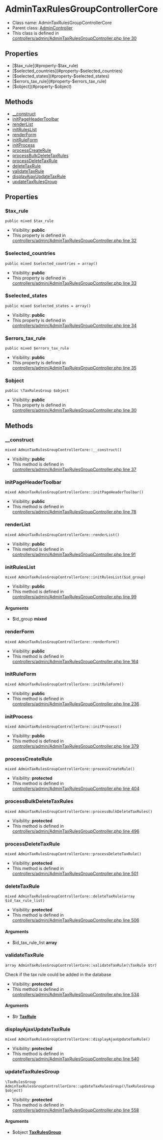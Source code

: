 AdminTaxRulesGroupControllerCore
===============






* Class name: AdminTaxRulesGroupControllerCore
* Parent class: [AdminController](AdminControllerCore)
* This class is defined in [controllers/admin/AdminTaxRulesGroupController.php line 30](https://github.com/PrestaShop/PrestaShop/blob/1.6.1.1/controllers/admin/AdminTaxRulesGroupController.php#L30)





Properties
----------

* [$tax_rule](#property-$tax_rule)
* [$selected_countries](#property-$selected_countries)
* [$selected_states](#property-$selected_states)
* [$errors_tax_rule](#property-$errors_tax_rule)
* [$object](#property-$object)

Methods
-------
* [__construct](#method-__construct)
* [initPageHeaderToolbar](#method-initPageHeaderToolbar)
* [renderList](#method-renderList)
* [initRulesList](#method-initRulesList)
* [renderForm](#method-renderForm)
* [initRuleForm](#method-initRuleForm)
* [initProcess](#method-initProcess)
* [processCreateRule](#method-processCreateRule)
* [processBulkDeleteTaxRules](#method-processBulkDeleteTaxRules)
* [processDeleteTaxRule](#method-processDeleteTaxRule)
* [deleteTaxRule](#method-deleteTaxRule)
* [validateTaxRule](#method-validateTaxRule)
* [displayAjaxUpdateTaxRule](#method-displayAjaxUpdateTaxRule)
* [updateTaxRulesGroup](#method-updateTaxRulesGroup)




Properties
----------


### <a name="property-$tax_rule"></a>$tax_rule

    public mixed $tax_rule





* Visibility: **public**
* This property is defined in [controllers/admin/AdminTaxRulesGroupController.php line 32](https://github.com/PrestaShop/PrestaShop/blob/1.6.1.1/controllers/admin/AdminTaxRulesGroupController.php#L32)


### <a name="property-$selected_countries"></a>$selected_countries

    public mixed $selected_countries = array()





* Visibility: **public**
* This property is defined in [controllers/admin/AdminTaxRulesGroupController.php line 33](https://github.com/PrestaShop/PrestaShop/blob/1.6.1.1/controllers/admin/AdminTaxRulesGroupController.php#L33)


### <a name="property-$selected_states"></a>$selected_states

    public mixed $selected_states = array()





* Visibility: **public**
* This property is defined in [controllers/admin/AdminTaxRulesGroupController.php line 34](https://github.com/PrestaShop/PrestaShop/blob/1.6.1.1/controllers/admin/AdminTaxRulesGroupController.php#L34)


### <a name="property-$errors_tax_rule"></a>$errors_tax_rule

    public mixed $errors_tax_rule





* Visibility: **public**
* This property is defined in [controllers/admin/AdminTaxRulesGroupController.php line 35](https://github.com/PrestaShop/PrestaShop/blob/1.6.1.1/controllers/admin/AdminTaxRulesGroupController.php#L35)


### <a name="property-$object"></a>$object

    public \TaxRulesGroup $object





* Visibility: **public**
* This property is defined in [controllers/admin/AdminTaxRulesGroupController.php line 30](https://github.com/PrestaShop/PrestaShop/blob/1.6.1.1/controllers/admin/AdminTaxRulesGroupController.php#L30)


Methods
-------


### <a name="method-__construct"></a>__construct

    mixed AdminTaxRulesGroupControllerCore::__construct()





* Visibility: **public**
* This method is defined in [controllers/admin/AdminTaxRulesGroupController.php line 37](https://github.com/PrestaShop/PrestaShop/blob/1.6.1.1/controllers/admin/AdminTaxRulesGroupController.php#L37)




### <a name="method-initPageHeaderToolbar"></a>initPageHeaderToolbar

    mixed AdminTaxRulesGroupControllerCore::initPageHeaderToolbar()





* Visibility: **public**
* This method is defined in [controllers/admin/AdminTaxRulesGroupController.php line 78](https://github.com/PrestaShop/PrestaShop/blob/1.6.1.1/controllers/admin/AdminTaxRulesGroupController.php#L78)




### <a name="method-renderList"></a>renderList

    mixed AdminTaxRulesGroupControllerCore::renderList()





* Visibility: **public**
* This method is defined in [controllers/admin/AdminTaxRulesGroupController.php line 91](https://github.com/PrestaShop/PrestaShop/blob/1.6.1.1/controllers/admin/AdminTaxRulesGroupController.php#L91)




### <a name="method-initRulesList"></a>initRulesList

    mixed AdminTaxRulesGroupControllerCore::initRulesList($id_group)





* Visibility: **public**
* This method is defined in [controllers/admin/AdminTaxRulesGroupController.php line 99](https://github.com/PrestaShop/PrestaShop/blob/1.6.1.1/controllers/admin/AdminTaxRulesGroupController.php#L99)


#### Arguments
* $id_group **mixed**



### <a name="method-renderForm"></a>renderForm

    mixed AdminTaxRulesGroupControllerCore::renderForm()





* Visibility: **public**
* This method is defined in [controllers/admin/AdminTaxRulesGroupController.php line 164](https://github.com/PrestaShop/PrestaShop/blob/1.6.1.1/controllers/admin/AdminTaxRulesGroupController.php#L164)




### <a name="method-initRuleForm"></a>initRuleForm

    mixed AdminTaxRulesGroupControllerCore::initRuleForm()





* Visibility: **public**
* This method is defined in [controllers/admin/AdminTaxRulesGroupController.php line 236](https://github.com/PrestaShop/PrestaShop/blob/1.6.1.1/controllers/admin/AdminTaxRulesGroupController.php#L236)




### <a name="method-initProcess"></a>initProcess

    mixed AdminTaxRulesGroupControllerCore::initProcess()





* Visibility: **public**
* This method is defined in [controllers/admin/AdminTaxRulesGroupController.php line 379](https://github.com/PrestaShop/PrestaShop/blob/1.6.1.1/controllers/admin/AdminTaxRulesGroupController.php#L379)




### <a name="method-processCreateRule"></a>processCreateRule

    mixed AdminTaxRulesGroupControllerCore::processCreateRule()





* Visibility: **protected**
* This method is defined in [controllers/admin/AdminTaxRulesGroupController.php line 404](https://github.com/PrestaShop/PrestaShop/blob/1.6.1.1/controllers/admin/AdminTaxRulesGroupController.php#L404)




### <a name="method-processBulkDeleteTaxRules"></a>processBulkDeleteTaxRules

    mixed AdminTaxRulesGroupControllerCore::processBulkDeleteTaxRules()





* Visibility: **protected**
* This method is defined in [controllers/admin/AdminTaxRulesGroupController.php line 496](https://github.com/PrestaShop/PrestaShop/blob/1.6.1.1/controllers/admin/AdminTaxRulesGroupController.php#L496)




### <a name="method-processDeleteTaxRule"></a>processDeleteTaxRule

    mixed AdminTaxRulesGroupControllerCore::processDeleteTaxRule()





* Visibility: **protected**
* This method is defined in [controllers/admin/AdminTaxRulesGroupController.php line 501](https://github.com/PrestaShop/PrestaShop/blob/1.6.1.1/controllers/admin/AdminTaxRulesGroupController.php#L501)




### <a name="method-deleteTaxRule"></a>deleteTaxRule

    mixed AdminTaxRulesGroupControllerCore::deleteTaxRule(array $id_tax_rule_list)





* Visibility: **protected**
* This method is defined in [controllers/admin/AdminTaxRulesGroupController.php line 506](https://github.com/PrestaShop/PrestaShop/blob/1.6.1.1/controllers/admin/AdminTaxRulesGroupController.php#L506)


#### Arguments
* $id_tax_rule_list **array**



### <a name="method-validateTaxRule"></a>validateTaxRule

    array AdminTaxRulesGroupControllerCore::validateTaxRule(\TaxRule $tr)

Check if the tax rule could be added in the database



* Visibility: **protected**
* This method is defined in [controllers/admin/AdminTaxRulesGroupController.php line 534](https://github.com/PrestaShop/PrestaShop/blob/1.6.1.1/controllers/admin/AdminTaxRulesGroupController.php#L534)


#### Arguments
* $tr **[TaxRule](TaxRuleCore)**



### <a name="method-displayAjaxUpdateTaxRule"></a>displayAjaxUpdateTaxRule

    mixed AdminTaxRulesGroupControllerCore::displayAjaxUpdateTaxRule()





* Visibility: **protected**
* This method is defined in [controllers/admin/AdminTaxRulesGroupController.php line 540](https://github.com/PrestaShop/PrestaShop/blob/1.6.1.1/controllers/admin/AdminTaxRulesGroupController.php#L540)




### <a name="method-updateTaxRulesGroup"></a>updateTaxRulesGroup

    \TaxRulesGroup AdminTaxRulesGroupControllerCore::updateTaxRulesGroup(\TaxRulesGroup $object)





* Visibility: **protected**
* This method is defined in [controllers/admin/AdminTaxRulesGroupController.php line 558](https://github.com/PrestaShop/PrestaShop/blob/1.6.1.1/controllers/admin/AdminTaxRulesGroupController.php#L558)


#### Arguments
* $object **[TaxRulesGroup](TaxRulesGroupCore)**


